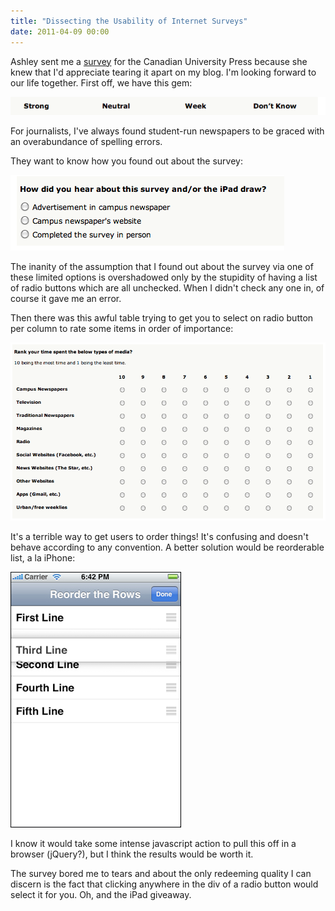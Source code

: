 ```yaml
---
title: "Dissecting the Usability of Internet Surveys"
date: 2011-04-09 00:00
---
```


Ashley sent me a [survey](http://cup.ca/survey) for the Canadian University Press&nbsp;because she knew that I'd appreciate tearing it apart on my blog. I'm looking forward to our life together. First off, we have this gem:

 ![](/img/import/blog/2011/04/dissecting-the-usability-of-internet-surveys/4A26165F918F42A5A9A352D35FB4CD86.png)

For journalists, I've always found student-run newspapers to be graced with an overabundance of spelling errors.

They want to know how you found out about the survey:

 ![](/img/import/blog/2011/04/dissecting-the-usability-of-internet-surveys/E7CE76B684CA456C99BEEB289D5F1A56.png)

The inanity of the assumption that I found out about the survey via one of these limited options is overshadowed only by the stupidity of having a list of radio buttons which are all unchecked. When I didn't check any one in, of course it gave me an error.

Then there was this awful table trying to get you to select on radio button per column to rate some items in order of importance:

 ![](/img/import/blog/2011/04/dissecting-the-usability-of-internet-surveys/BA901248AE174A209B410CCBB56F0AFF.png)

It's a terrible way to get users to order things! It's confusing and doesn't behave according to any convention. A better solution would be reorderable list, a la iPhone:

 ![](/img/import/blog/2011/04/dissecting-the-usability-of-internet-surveys/684C501A67F94E83B9E783DCA67E0E18.jpg)

I know it would take some intense javascript action to pull this off in a browser (jQuery?), but I think the results would be worth it.

The survey bored me to tears and about the only redeeming quality I can discern is the fact that clicking anywhere in the div of a radio button would select it for you. Oh, and the iPad giveaway.

<!-- more -->
